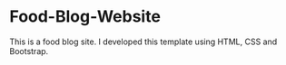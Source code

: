 # Food-Blog-Website
This is a food blog site.
I developed this template using HTML, CSS and Bootstrap.
